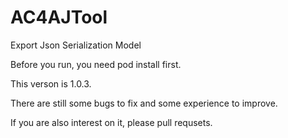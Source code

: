 # AC4AJTool
Export Json Serialization Model

Before you run, you need pod install first.

This verson is 1.0.3.

There are still some bugs to fix and some experience to improve.

If you are also interest on it, please pull requsets.
